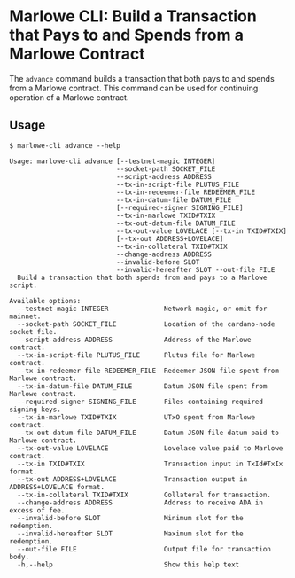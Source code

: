 # Marlowe CLI: Build a Transaction that Pays to and Spends from a Marlowe Contract

The `advance` command builds a transaction that both pays to and spends from a Marlowe contract. This command can be used for continuing operation of a Marlowe contract.


## Usage

    $ marlowe-cli advance --help
    
    Usage: marlowe-cli advance [--testnet-magic INTEGER]
                               --socket-path SOCKET_FILE
                               --script-address ADDRESS
                               --tx-in-script-file PLUTUS_FILE
                               --tx-in-redeemer-file REDEEMER_FILE
                               --tx-in-datum-file DATUM_FILE
                               [--required-signer SIGNING_FILE]
                               --tx-in-marlowe TXID#TXIX
                               --tx-out-datum-file DATUM_FILE
                               --tx-out-value LOVELACE [--tx-in TXID#TXIX]
                               [--tx-out ADDRESS+LOVELACE]
                               --tx-in-collateral TXID#TXIX
                               --change-address ADDRESS
                               --invalid-before SLOT
                               --invalid-hereafter SLOT --out-file FILE
      Build a transaction that both spends from and pays to a Marlowe script.
    
    Available options:
      --testnet-magic INTEGER              Network magic, or omit for mainnet.
      --socket-path SOCKET_FILE            Location of the cardano-node socket file.
      --script-address ADDRESS             Address of the Marlowe contract.
      --tx-in-script-file PLUTUS_FILE      Plutus file for Marlowe contract.
      --tx-in-redeemer-file REDEEMER_FILE  Redeemer JSON file spent from Marlowe contract.
      --tx-in-datum-file DATUM_FILE        Datum JSON file spent from Marlowe contract.
      --required-signer SIGNING_FILE       Files containing required signing keys.
      --tx-in-marlowe TXID#TXIX            UTxO spent from Marlowe contract.
      --tx-out-datum-file DATUM_FILE       Datum JSON file datum paid to Marlowe contract.
      --tx-out-value LOVELACE              Lovelace value paid to Marlowe contract.
      --tx-in TXID#TXIX                    Transaction input in TxId#TxIx format.
      --tx-out ADDRESS+LOVELACE            Transaction output in ADDRESS+LOVELACE format.
      --tx-in-collateral TXID#TXIX         Collateral for transaction.
      --change-address ADDRESS             Address to receive ADA in excess of fee.
      --invalid-before SLOT                Minimum slot for the redemption.
      --invalid-hereafter SLOT             Maximum slot for the redemption.
      --out-file FILE                      Output file for transaction body.
      -h,--help                            Show this help text
